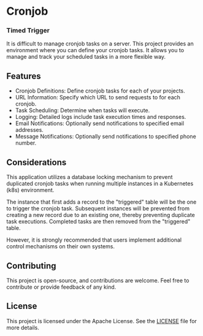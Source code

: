 # Cronjob
### Timed Trigger

It is difficult to manage cronjob tasks on a server. This project provides an environment where you can define your cronjob tasks. It allows you to manage and track your scheduled tasks in a more flexible way.


## Features
- Cronjob Definitions: Define cronjob tasks for each of your projects.
- URL Information: Specify which URL to send requests to for each cronjob.
- Task Scheduling: Determine when tasks will execute.
- Logging: Detailed logs include task execution times and responses.
- Email Notifications: Optionally send notifications to specified email addresses.
- Message Notifications: Optionally send notifications to specified phone number.


## Considerations
This application utilizes a database locking mechanism to prevent duplicated cronjob tasks when running multiple instances in a Kubernetes (k8s) environment. 

The instance that first adds a record to the "triggered" table will be the one to trigger the cronjob task. Subsequent instances will be prevented from creating a new record due to an existing one, thereby preventing duplicate task executions. Completed tasks are then removed from the "triggered" table.

However, it is strongly recommended that users implement additional control mechanisms on their own systems.


## Contributing
This project is open-source, and contributions are welcome. Feel free to contribute or provide feedback of any kind.


## License
This project is licensed under the Apache License. See the [LICENSE](LICENSE) file for more details.